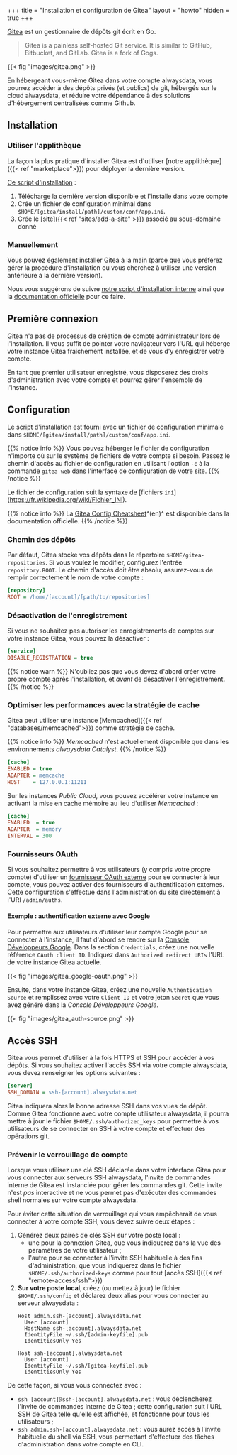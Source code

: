 +++
title = "Installation et configuration de Gitea"
layout = "howto"
hidden = true
+++

[Gitea](https://gitea.io) est un gestionnaire de dépôts git écrit en Go.

> Gitea is a painless self-hosted Git service. It is similar to GitHub, Bitbucket, and GitLab. Gitea is a fork of Gogs.

{{< fig "images/gitea.png" >}}

En hébergeant vous-même Gitea dans votre compte alwaysdata, vous pourrez accéder à des dépôts privés (et publics) de git, hébergés sur le cloud alwaysdata, et réduire votre dépendance à des solutions d'hébergement centralisées comme Github.

## Installation

### Utiliser l'applithèque

La façon la plus pratique d'installer Gitea est d'utiliser [notre applithèque]({{< ref "marketplace">}}) pour déployer la dernière version.

[Ce script d'installation](https://admin.alwaysdata.com/site/application/script/2/detail/) :

1. Télécharge la dernière version disponible et l'installe dans votre compte
2. Crée un fichier de configuration minimal dans `$HOME/[gitea/install/path]/custom/conf/app.ini`.
3. Crée le [site]({{< ref "sites/add-a-site" >}}) associé au sous-domaine donné

### Manuellement

Vous pouvez également installer Gitea à la main (parce que vous préférez gérer la procédure d'installation ou vous cherchez à utiliser une version antérieure à la dernière version).

Nous vous suggérons de suivre [notre script d'installation interne](https://admin.alwaysdata.com/site/application/script/2/detail/) ainsi que la [documentation officielle](https://docs.gitea.io/en-us/install-from-binary/) pour ce faire.

## Première connexion

Gitea n'a pas de processus de création de compte administrateur lors de l'installation. Il vous suffit de pointer votre navigateur vers l'URL qui héberge votre instance Gitea fraîchement installée, et de vous d'y enregistrer votre compte.

En tant que premier utilisateur enregistré, vous disposerez des droits d'administration avec votre compte et pourrez gérer l'ensemble de l'instance.

## Configuration

Le script d'installation est fourni avec un fichier de configuration minimale dans `$HOME/[gitea/install/path]/custom/conf/app.ini`.

{{% notice info %}}
Vous pouvez héberger le fichier de configuration n'importe où sur le système de fichiers de votre compte si besoin. Passez le chemin d'accès au fichier de configuration en utilisant l'option `-c` à la commande `gitea web` dans l'interface de configuration de votre site.
{{% /notice %}}

Le fichier de configuration suit la syntaxe de [fichiers `ini`] (https://fr.wikipedia.org/wiki/Fichier_INI).

{{% notice info %}}
La [Gitea Config Cheatsheet](https://docs.gitea.io/en-us/config-cheat-sheet/)^(en)^ est disponible dans la documentation officielle.
{{% /notice %}}

### Chemin des dépôts

Par défaut, Gitea stocke vos dépôts dans le répertoire `$HOME/gitea-repositories`. Si vous voulez le modifier, configurez l'entrée `repository.ROOT`. Le chemin d'accès doit être absolu, assurez-vous de remplir correctement le nom de votre compte :

```ini
[repository]
ROOT = /home/[account]/[path/to/repositories]
```

### Désactivation de l'enregistrement

Si vous ne souhaitez pas autoriser les enregistrements de comptes sur votre instance Gitea, vous pouvez la désactiver :

```ini
[service]
DISABLE_REGISTRATION = true
```

{{% notice warn %}}
N'oubliez pas que vous devez d'abord créer votre propre compte après l'installation, et *avant* de désactiver l'enregistrement.
{{% /notice %}}

### Optimiser les performances avec la stratégie de cache

Gitea peut utiliser une instance [Memcached]({{< ref "databases/memcached">}}) comme stratégie de cache.

{{% notice info %}}
*Memcached* n'est actuellement disponible que dans les environnements *alwaysdata Catalyst*.
{{% /notice %}}

```ini
[cache]
ENABLED = true
ADAPTER = memcache
HOST    = 127.0.0.1:11211
```

Sur les instances *Public Cloud*, vous pouvez accélérer votre instance en activant la mise en cache mémoire au lieu d'utiliser *Memcached* :

```ini
[cache]
ENABLED  = true
ADAPTER  = memory
INTERVAL = 300
```

### Fournisseurs OAuth

Si vous souhaitez permettre à vos utilisateurs (y compris votre propre compte) d'utiliser un [fournisseur OAuth externe](https://fr.wikipedia.org/wiki/OAuth) pour se connecter à leur compte, vous pouvez activer des fournisseurs d'authentification externes. Cette configuration s'effectue dans l'administration du site directement à l'URI `/admin/auths`.

#### Exemple : authentification externe avec Google

Pour permettre aux utilisateurs d'utiliser leur compte Google pour se connecter à l'instance, il faut d'abord se rendre sur la [Console Développeurs Google](https://console.developers.google.com/). Dans la section `Credentials`, créez une nouvelle référence `OAuth client ID`. Indiquez dans `Authorized redirect URIs` l'URL de votre instance Gitea actuelle.

{{< fig "images/gitea_google-oauth.png" >}}

Ensuite, dans votre instance Gitea, créez une nouvelle `Authentication Source` et remplissez avec votre `Client ID` et votre jeton `Secret` que vous avez généré dans la *Console Développeurs Google*.

{{< fig "images/gitea_auth-source.png" >}}

## Accès SSH

Gitea vous permet d'utiliser à la fois HTTPS et SSH pour accéder à vos dépôts. Si vous souhaitez activer l'accès SSH via votre compte alwaysdata, vous devez renseigner les options suivantes :

```ini
[server]
SSH_DOMAIN = ssh-[account].alwaysdata.net
```

Gitea indiquera alors la bonne adresse SSH dans vos vues de dépôt. Comme Gitea fonctionne avec votre compte utilisateur alwaysdata, il pourra mettre à jour le fichier `$HOME/.ssh/authorized_keys` pour permettre à vos utilisateurs de se connecter en SSH à votre compte et effectuer des opérations git.

### Prévenir le verrouillage de compte

Lorsque vous utilisez une clé SSH déclarée dans votre interface Gitea pour vous connecter aux serveurs SSH alwaysdata, l'invite de commandes interne de Gitea est instanciée pour gérer les commandes git. Cette invite n'est *pas* interactive et ne vous permet pas d'exécuter des commandes shell normales sur votre compte alwaysdata.

Pour éviter cette situation de verrouillage qui vous empêcherait de vous connecter à votre compte SSH, vous devez suivre deux étapes :

1. Générez deux paires de clés SSH sur votre poste local :
   - une pour la connexion Gitea, que vous indiquerez dans la vue des paramètres de votre utilisateur ;
   - l'autre pour se connecter à l'invite SSH habituelle à des fins d'administration, que vous indiquerez dans le fichier `$HOME/.ssh/authorized-keys` comme pour tout [accès SSH]({{< ref "remote-access/ssh">}})
2. **Sur votre poste local**, créez (ou mettez à jour) le fichier `$HOME/.ssh/config` et déclarez deux alias pour vous connecter au serveur alwaysdata :
   ```ssh
   Host admin.ssh-[account].alwaysdata.net
     User [account]
     HostName ssh-[account].alwaysdata.net
     IdentityFile ~/.ssh/[admin-keyfile].pub
     IdentitiesOnly Yes

   Host ssh-[account].alwaysdata.net
     User [account]
     IdentityFile ~/.ssh/[gitea-keyfile].pub
     IdentitiesOnly Yes
   ```

De cette façon, si vous vous connectez avec :

* `ssh [account]@ssh-[account].alwaysdata.net` : vous déclencherez l'invite de commandes interne de Gitea ; cette configuration suit l'URL SSH de Gitea telle qu'elle est affichée, et fonctionne pour tous les utilisateurs ;
* `ssh admin.ssh-[account].alwaysdata.net` : vous aurez accès à l'invite habituelle du shell via SSH, vous permettant d'effectuer des tâches d'administration dans votre compte en CLI.
